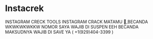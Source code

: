 # Instacrek
INSTAGRAM CRECK TOOLS INSTAGRAM CRACK MATAMU 🗿,BECANDA WKWKWKWKKW NOMOR SAYA WAJIB DI SUSPEN EEH BECANDA MAKSUDNYA WAJIB DI SAVE YA ( +1(929)404-3399 )
